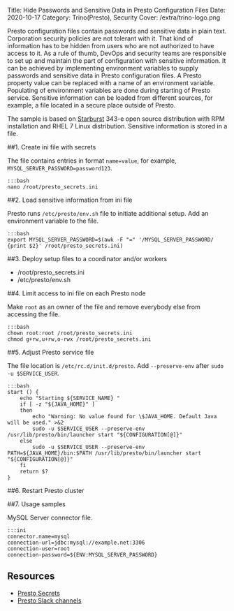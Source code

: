 Title: Hide Passwords and Sensitive Data in Presto Configuration Files
Date: 2020-10-17
Category: Trino(Presto), Security
Cover: /extra/trino-logo.png

Presto configuration files contain passwords and sensitive data in plain text. Corporation security policies are not tolerant with it. That kind of information has to be hidden from users who are not authorized to have access to it. As a rule of thumb, DevOps and security teams are responsible to set up and maintain the part of configuration with sensitive information. It can be achieved by implementing environment variables to supply passwords and sensitive data in Presto configuration files. A Presto property value can be replaced with a name of an environment variable. Populating of environment variables are done during starting of Presto service. Sensitive information can be loaded from different sources, for example, a file located in a secure place outside of Presto.

The sample is based on [Starburst](https://www.starburstdata.com/) 343-e open source distribution with RPM installation and RHEL 7 Linux distribution. Sensitive information is stored in a file.

##1. Create ini file with secrets

The file contains entries in format `name=value`, for example, `MYSQL_SERVER_PASSWORD=password123`.

    :::bash
    nano /root/presto_secrets.ini

##2. Load sensitive information from ini file

Presto runs `/etc/presto/env.sh` file to initiate additional setup. Add an environment variable to the file.

    :::bash
    export MYSQL_SERVER_PASSWORD=$(awk -F "=" '/MYSQL_SERVER_PASSWORD/ {print $2}' /root/presto_secrets.ini)

##3. Deploy setup files to a coordinator and/or workers 

* /root/presto_secrets.ini
* /etc/presto/env.sh

##4. Limit access to ini file on each Presto node

Make `root` as an owner of the file and remove everybody else from accessing the file.

    :::bash
    chown root:root /root/presto_secrets.ini
    chmod g+rw,u+rw,o-rwx /root/presto_secrets.ini

##5. Adjust Presto service file

The file location is `/etc/rc.d/init.d/presto`. Add `--preserve-env` after `sudo -u $SERVICE_USER`.

    :::bash
    start () {
        echo "Starting ${SERVICE_NAME} "
        if [ -z "${JAVA_HOME}" ]
        then
            echo "Warning: No value found for \$JAVA_HOME. Default Java will be used." >&2
            sudo -u $SERVICE_USER --preserve-env /usr/lib/presto/bin/launcher start "${CONFIGURATION[@]}"
        else
            sudo -u $SERVICE_USER --preserve-env PATH=${JAVA_HOME}/bin:$PATH /usr/lib/presto/bin/launcher start "${CONFIGURATION[@]}"
        fi
        return $?
    }

##6. Restart Presto cluster

##7. Usage samples

MySQL Server connector file.

    :::ini
    connector.name=mysql
    connection-url=jdbc:mysql://example.net:3306
    connection-user=root
    connection-password=${ENV:MYSQL_SERVER_PASSWORD}

## Resources

* [Presto Secrets](https://prestosql.io/docs/current/security/secrets.html)
* [Presto Slack channels](https://prestosql.slack.com)
